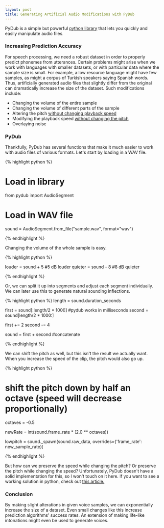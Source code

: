 ```yaml
---
layout: post
title: Generating Artificial Audio Modifications with PyDub
---
```


PyDub is a simple but powerful [python library](https://github.com/jiaaro/pydub) that lets you quickly and easily manipulate audio files.

### Increasing Prediction Accuracy

For speech processing, we need a robust dataset in order to properly predict phonemes from utterances. Certain problems might arise when we work with languages with smaller datasets, or with particular data where the sample size is small. For example, a low resource language might have few samples, as might a corpus of Turkish speakers saying Spanish words. Thus, artificially generated audio files that slightly differ from the original can dramatically increase the size of the dataset. Such modifications include:

* Changing the volume of the entire sample
* Changing the volume of different parts of the sample
* Altering the pitch [without changing playback speed](https://en.wikipedia.org/wiki/Audio_time_stretching_and_pitch_scaling)
* Modifying the playback speed [without changing the pitch](https://en.wikipedia.org/wiki/Phase_vocoder)
* Overlaying noise

### PyDub

Thankfully, PyDub has several functions that make it much easier to work with audio files of various formats. Let's start by loading in a WAV file.

{% highlight python %}
# Load in library
from pydub import AudioSegment

# Load in WAV file
sound = AudioSegment.from_file("sample.wav", format="wav")

{% endhighlight %}

Changing the volume of the whole sample is easy.

{% highlight python %}

louder = sound + 5 #5 dB louder
quieter = sound - 8 #8 dB quieter

{% endhighlight %}

Or, we can split it up into segments and adjust each segment individually. We can later use this to generate natural sounding inflections.

{% highlight python %}
length = sound.duration_seconds

first = sound[:length/2 * 1000] #pydub works in milliseconds
second = sound[length/2 * 1000:]

first += 2
second -= 4

sound = first + second #concatenate

{% endhighlight %}

We can shift the pitch as well, but this isn't the result we actually want. When you increase the speed of the clip, the pitch would also go up.

{% highlight python %}

# shift the pitch down by half an octave (speed will decrease proportionally)
octaves = -0.5

newRate = int(sound.frame_rate * (2.0 ** octaves))

lowpitch = sound._spawn(sound.raw_data, overrides={'frame_rate': new_sample_rate})

{% endhighlight %}

But how can we preserve the speed while changing the pitch? Or preserve the pitch while changing the speed? Unfortunately, PyDub doesn't have a solid implementation for this, so I won't touch on it here. If you want to see a working solution in python, check out [this article.](http://andrewslotnick.com/posts/speeding-up-a-speech.html)

### Conclusion

By making slight alterations in given voice samples, we can exponentially increase the size of a dataset. Even small changes like this increase prediction algorithms' success rates. An extension of making life-like intonations might even be used to generate voices.

